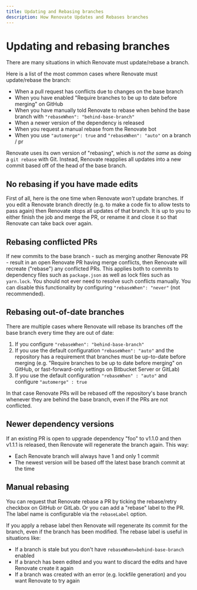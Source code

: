 ```yaml
---
title: Updating and Rebasing branches
description: How Renovate Updates and Rebases branches
---
```


# Updating and rebasing branches

There are many situations in which Renovate must update/rebase a branch.

Here is a list of the most common cases where Renovate must update/rebase the branch:

- When a pull request has conflicts due to changes on the base branch
- When you have enabled "Require branches to be up to date before merging" on GitHub
- When you have manually told Renovate to rebase when behind the base branch with `"rebaseWhen": "behind-base-branch"`
- When a newer version of the dependency is released
- When you request a manual rebase from the Renovate bot
- When you use `"automerge": true` and `"rebaseWhen": "auto"` on a branch / pr

Renovate uses its own version of "rebasing", which is _not the same_ as doing a `git rebase` with Git.
Instead, Renovate reapplies all updates into a new commit based off of the head of the base branch.

## No rebasing if you have made edits

First of all, here is the one time when Renovate _won't_ update branches.
If you edit a Renovate branch directly (e.g. to make a code fix to allow tests to pass again) then Renovate stops all updates of that branch.
It is up to you to either finish the job and merge the PR, or rename it and close it so that Renovate can take back over again.

## Rebasing conflicted PRs

If new commits to the base branch - such as merging another Renovate PR - result in an open Renovate PR having merge conflicts, then Renovate will recreate ("rebase") any conflicted PRs.
This applies both to commits to dependency files such as `package.json` as well as lock files such as `yarn.lock`.
You should not ever need to resolve such conflicts manually.
You can disable this functionality by configuring `"rebaseWhen": "never"` (not recommended).

## Rebasing out-of-date branches

There are multiple cases where Renovate will rebase its branches off the base branch every time they are out of date:

1. If you configure `"rebaseWhen": "behind-base-branch"`
1. If you use the default configuration `"rebaseWhen": "auto"` and the repository has a requirement that branches must be up-to-date before merging (e.g. "Require branches to be up to date before merging" on GitHub, or fast-forward-only settings on Bitbucket Server or GitLab)
1. If you use the default configuration `"rebaseWhen" : "auto"` and configure `"automerge" : true`

In that case Renovate PRs will be rebased off the repository's base branch whenever they are behind the base branch, even if the PRs are not conflicted.

## Newer dependency versions

If an existing PR is open to upgrade dependency "foo" to v1.1.0 and then v1.1.1 is released, then Renovate will regenerate the branch again.
This way:

- Each Renovate branch will always have 1 and only 1 commit
- The newest version will be based off the latest base branch commit at the time

## Manual rebasing

You can request that Renovate rebase a PR by ticking the rebase/retry checkbox on GitHub or GitLab.
Or you can add a "rebase" label to the PR.
The label name is configurable via the `rebaseLabel` option.

If you apply a rebase label then Renovate will regenerate its commit for the branch, even if the branch has been modified.
The rebase label is useful in situations like:

- If a branch is stale but you don't have `rebaseWhen=behind-base-branch` enabled
- If a branch has been edited and you want to discard the edits and have Renovate create it again
- If a branch was created with an error (e.g. lockfile generation) and you want Renovate to try again
